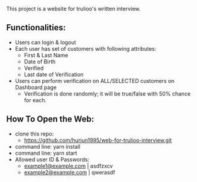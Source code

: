 This project is a website for trulioo's written interview.

## Functionalities:

- Users can login & logout
- Each user has set of customers with following attributes:
  - First & Last Name
  - Date of Birth
  - Verified
  - Last date of Verification
- Users can perform verification on ALL/SELECTED customers on Dashboard page
  - Verification is done randomly; it will be true/false with 50% chance for each.

## How To Open the Web:

- clone this repo:
  - https://github.com/hurjun1995/web-for-trulioo-interview.git
- command line: yarn install
- command line: yarn start
- Allowed user ID & Passwords:
  - example1@example.com | asdfzxcv
  - example2@example.com | qwerasdf
